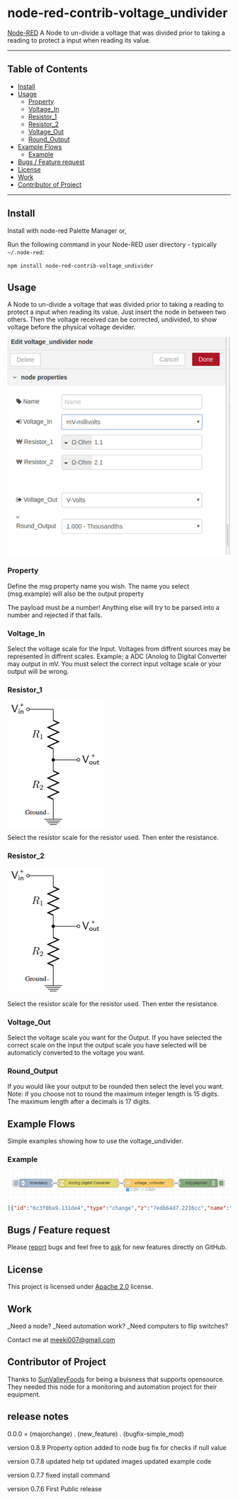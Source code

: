 node-red-contrib-voltage_undivider
==================================


<a href="http://nodered.org" target="_new">Node-RED</a> A Node to un-divide a voltage that was divided prior to taking a reading to protect a input when reading its value.

---

## Table of Contents
* [Install](#install)
* [Usage](#usage)
  * [Property](#Property)
  * [Voltage_In](#Voltage_In)
  * [Resistor_1](#Resistor_1)
  * [Resistor_2](#Resistor_2)
  * [Voltage_Out](#Voltage_Out)
  * [Round_Output](#Round_Output)
* [Example Flows](#example-flows)
  * [Example](#example)
* [Bugs / Feature request](#bugs--feature-request)
* [License](#license)
* [Work](#work)
* [Contributor of Project](#contributor)

---

## Install

Install with node-red Palette Manager or,

Run the following command in your Node-RED user directory - typically `~/.node-red`:

```
npm install node-red-contrib-voltage_undivider
```


## Usage

A Node to un-divide a voltage that was divided prior to taking a reading to protect a input when reading its value.
Just insert the node in between two others. Then the voltage received can be corrected, undivided, to show voltage before the physical voltage devider.


![examplenode.png](./doc/examplenode.png)


### Property

Define the msg property name you wish. The name you select (msg.example) will also be the output property</p>
The payload must be a number! Anything else will try to be parsed into a number and rejected if that fails.

### Voltage_In

Select the voltage scale for the Input. Voltages from diffrent sources may be represented in diffrent scales. Example; a ADC (Anolog to Digital Converter may output in mV. You must select the correct input voltage scale or your output will be wrong.

### Resistor_1

![vdivider.png](./doc/vdivider.png)

Select the resistor scale for the resistor used. Then enter the resistance.

### Resistor_2

![vdivider.png](./doc/vdivider.png)

Select the resistor scale for the resistor used. Then enter the resistance.

### Voltage_Out

Select the voltage scale you want for the Output. If you have selected the correct scale on the input the output scale you have selected will be automaticly converted to the voltage you want.

### Round_Output

If you would like your output to be rounded then select the level you want. Note: if you choose not to round the maximum integer length is 15 digits. The maximum length after a decimals is 17 digits. 

## Example Flows

Simple examples showing how to use the voltage_undivider.


### Example

![example1.png](./doc/example1.png)

```JSON
[{"id":"6c3f0ba9.131de4","type":"change","z":"7edb64d7.2216cc","name":"Anolog Digital Converter","rules":[{"t":"set","p":"payload","pt":"msg","to":"3.25","tot":"str"}],"action":"","property":"","from":"","to":"","reg":false,"x":310,"y":320,"wires":[["5ad1bd27.e1b3b4"]]},{"id":"c0a340e7.a8288","type":"debug","z":"7edb64d7.2216cc","name":"","active":true,"tosidebar":true,"console":false,"tostatus":false,"complete":"false","x":710,"y":320,"wires":[]},{"id":"1782d03a.4e4ae","type":"inject","z":"7edb64d7.2216cc","name":"","topic":"","payload":"","payloadType":"date","repeat":"","crontab":"","once":false,"onceDelay":0.1,"x":120,"y":320,"wires":[["6c3f0ba9.131de4"]]},{"id":"5ad1bd27.e1b3b4","type":"voltage_undivider","z":"7edb64d7.2216cc","name":"","Voltage_Input":"V-Volts","Resistor_1":"1.1","Resistor_1Types":"Ω-Ohm","Resistor_2":"2.1","Resistor_2Types":"Ω-Ohm","Voltage_Output":"V-Volts","Round_Output":"Thousandths","x":530,"y":320,"wires":[["c0a340e7.a8288"]]}]
```

## Bugs / Feature request
Please [report](https://github.com/meeki007/node-red-contrib-voltage_undivider/issues) bugs and feel free to [ask](https://github.com/meeki007/node-red-contrib-voltage_undivider/issues) for new features directly on GitHub.


## License
This project is licensed under [Apache 2.0](http://www.apache.org/licenses/LICENSE-2.0) license.


## Work
_Need a node?
_Need automation work?
_Need computers to flip switches?
  
Contact me at meeki007@gmail.com


## Contributor of Project

Thanks to [SunValleyFoods](https://www.sunvalleyfoods.com/) for being a buisness that supports opensource. They needed this node for a monitoring and automation project for their equipment.

## release notes ##
0.0.0 = (majorchange) . (new_feature) . (bugfix-simple_mod)


version 0.8.9
Property option added to node
bug fix for checks if null value

version 0.7.8
updated help txt
updated images
updated example code

version 0.7.7
fixed install command


version 0.7.6
First Public release



